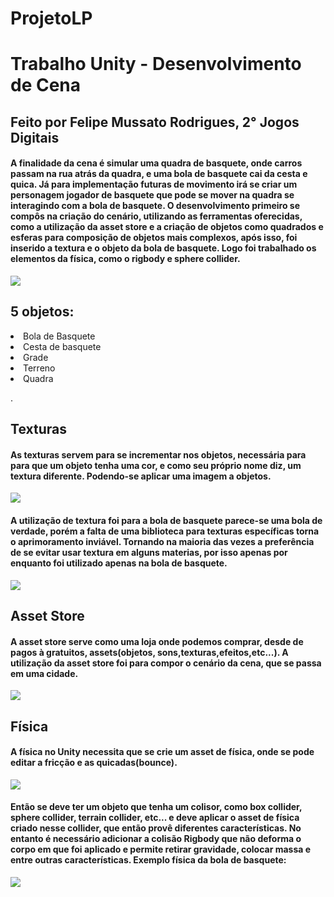 # ProjetoLP
<h1>Trabalho Unity - Desenvolvimento de Cena</h1>
<h2>Feito por Felipe Mussato Rodrigues, 2° Jogos Digitais</h2>
<h4>
  A finalidade da cena é simular uma quadra de basquete, onde carros passam na rua atrás da quadra, 
e uma bola de basquete cai da cesta e quica. Já para implementação futuras de movimento irá se criar
um personagem jogador de basquete que pode se mover na quadra se interagindo com a bola de basquete.
  O desenvolvimento primeiro se compôs na criação do cenário, utilizando as ferramentas oferecidas,
como a utilização da asset store e a criação de objetos como quadrados e esferas para composição de
objetos mais complexos, após isso, foi inserido a textura e o objeto da bola de basquete. Logo foi
trabalhado os elementos da física, como o rigbody e sphere collider.
</h4> 

<p>
<img src="https://github.com/lipeoo/ProjetoLP/assets/162318706/8d1c16fd-a843-4d0b-a6ea-41b2f0c6eaaf">
<h2>5 objetos:</h2>
  <li>Bola de Basquete</li>
  <li>Cesta de basquete</li>
  <li>Grade</li>
  <li>Terreno</li>
  <li>Quadra</li>
</p>.
<p>
  <h2>Texturas</h2>
<h4>
    As texturas servem para se incrementar nos objetos, necessária para para que um objeto tenha uma
  cor, e como seu próprio nome diz, um textura diferente. Podendo-se aplicar uma imagem a objetos.
</h4>
  <img src="https://github.com/lipeoo/ProjetoLP/assets/162318706/38291745-9187-4680-b83c-84dacb2efd40">
  <h4>
    A utilização de textura foi para a bola de basquete parece-se uma bola de verdade,
  porém a falta de uma biblioteca para texturas específicas torna o aprimoramento inviável. Tornando 
  na maioria das vezes a preferência de se evitar usar textura em alguns materias, por isso apenas
  por enquanto foi utilizado apenas na bola de basquete.
  </h4>
<img src="https://github.com/lipeoo/ProjetoLP/assets/162318706/d7ec32fb-e89b-43a3-af50-6adec6404320">
</p>
<p>
  <h2>Asset Store</h2>
  <h4>
      A asset store serve como uma loja onde podemos comprar, desde de pagos à gratuitos, assets(objetos,
    sons,texturas,efeitos,etc...). A utilização da asset store foi para compor o cenário da cena, que se
    passa em uma cidade.  
  </h4>
<img src="https://github.com/lipeoo/ProjetoLP/assets/162318706/2221ed7a-3f32-4b77-9548-eb0dec228a88">
</p>
<p>
<h2>Física</h2>
<h4>
    A física no Unity necessita que se crie um asset de física, onde se pode editar a fricção e as 
  quicadas(bounce). 
</h4>
<img src="https://github.com/lipeoo/ProjetoLP/assets/162318706/946d0fc5-2ead-4016-990a-5f06dac1d3af">
  <h4>
    Então se deve ter um objeto que tenha um colisor, como box collider, sphere collider, terrain collider,
  etc... e deve aplicar o asset de física criado nesse collider, que então provê diferentes características.
  No entanto é necessário adicionar a colisão Rigbody que não deforma o corpo em que foi aplicado e permite
  retirar gravidade, colocar massa e entre outras características.
  Exemplo física da bola de basquete:
</h4>
<img src="https://github.com/lipeoo/ProjetoLP/assets/162318706/33271687-df69-4590-a09f-239605664f56">
</p>
